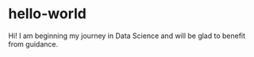 # hello-world
Hi!
I am beginning my journey in Data Science and will be glad to benefit from guidance.
